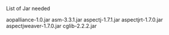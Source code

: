 List of Jar needed

aopalliance-1.0.jar
asm-3.3.1.jar
aspectj-1.7.1.jar
aspectjrt-1.7.0.jar
aspectjweaver-1.7.0.jar
cglib-2.2.2.jar